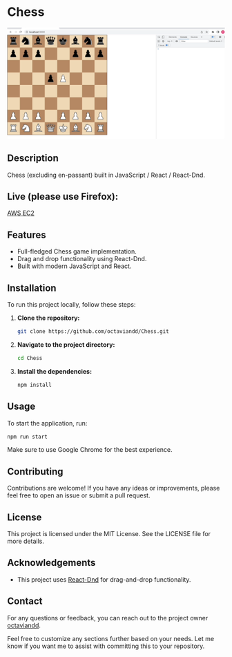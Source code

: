 # Chess

![Chess GIF](public/chessgif.gif)

## Description
Chess (excluding en-passant) built in JavaScript / React / React-Dnd.

## Live (please use Firefox):
[AWS EC2](https://chess.octaviandd.com)

## Features
- Full-fledged Chess game implementation.
- Drag and drop functionality using React-Dnd.
- Built with modern JavaScript and React.

## Installation

To run this project locally, follow these steps:

1. **Clone the repository:**
   ```bash
   git clone https://github.com/octaviandd/Chess.git
   ```
2. **Navigate to the project directory:**
   ```bash
   cd Chess
   ```
3. **Install the dependencies:**
   ```bash
   npm install
   ```

## Usage

To start the application, run:
```bash
npm run start
```

Make sure to use Google Chrome for the best experience.

## Contributing

Contributions are welcome! If you have any ideas or improvements, please feel free to open an issue or submit a pull request.

## License

This project is licensed under the MIT License. See the LICENSE file for more details.

## Acknowledgements

- This project uses [React-Dnd](https://react-dnd.github.io/react-dnd/about) for drag-and-drop functionality.

## Contact

For any questions or feedback, you can reach out to the project owner [octaviandd](https://github.com/octaviandd).

Feel free to customize any sections further based on your needs. Let me know if you want me to assist with committing this to your repository.

